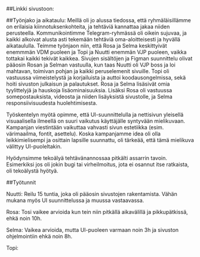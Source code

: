 ##Linkki sivustoon:

##Työnjako ja aikataulu:
 Meillä oli jo alussa tiedossa, että ryhmäläisillämme on erilaisia kiinnotuksenkohteita, ja tehtäviä kannattaa jakaa niiden perusteella. Kommunikointimme Telegram-ryhmässä oli oikein sujuvaa, ja kaikki alkoivat alusta asti tekemään tehtäviä oma-aloitteisesti ja hyvällä aikataululla. Teimme työnjaon niin, että Rosa ja Selma keskittyivät enemmmän VDM puoleen ja Topi ja Nuutti enemmän VJP puoleen, vaikka tottakai kaikki tekivät kaikkea. Sivujen sisältöjen ja Figman suunnittelu olivat pääosin Rosan ja Selman vastuulla, kun taas Nuutti oli VJP boss ja loi mahtavan, toimivan pohjan ja kaikki peruselemenit sivuille. Topi oli vastuussa viimeistelystä ja korjailuista ja auttoi koodausongelmissa, sekä hoiti sivuston julkaisun ja palautukset. Rosa ja Selma lisäsivät omia tyylittelyjä ja hauskoja lisäominaisuuksia. Lisäksi Rosa oli vastuussa somepostauksista, videosta ja niiden lisäyksistä sivustolle, ja Selma responsiivisuudesta huolehtimisesta.

Työskentelyn myötä opimme, että UI-suunnittelulla ja nettisivun yleisellä visuaalisella ilmeellä on suuri vaikutus käyttäjälle syntyvään mielikuvaan. Kampanjan viestintään vaikuttaa vahvasti sivun estetiikka (esim. värimaailma, fontit, asettelu). Koska kampanjamme idea oli olla leikkimielisempi ja osittain lapsille suunnattu, oli tärkeää, että tämä mielikuva välittyy UI-puoleltakin.

Hyödynsimme tekoälyä tehtävänannossaa pitkälti assarrin tavoin. Esimerkiksi jos oli jokin bugi tai virheilmoitus, jota ei osannut itse ratkaista, oli tekoälystä hyötyä.

##Työtunnit 

Nuutti:
Reilu 15 tuntia, joka oli pääosin sivustojen rakentamista. Vähän mukana myös UI suunnittelussa ja muussa vastaavassa. 

Rosa: 
Tosi vaikee arvioida kun tein niin pitkällä aikavälillä ja pikkupätkissä, ehkä noin 10h.

Selma:
Vaikea arvioida, mutta UI-puoleen varmaan noin 3h ja sivuston ohjelmointiin ehkä noin 8h.

Topi: